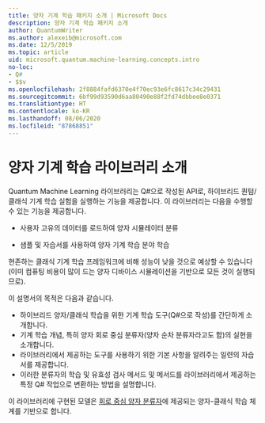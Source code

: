 ```yaml
---
title: 양자 기계 학습 패키지 소개 | Microsoft Docs
description: 양자 기계 학습 패키지 소개
author: QuantumWriter
ms.author: alexeib@microsoft.com
ms.date: 12/5/2019
ms.topic: article
uid: microsoft.quantum.machine-learning.concepts.intro
no-loc:
- Q#
- $$v
ms.openlocfilehash: 2f8884fafd6370e4f70ec93e6fc8617c34c29431
ms.sourcegitcommit: 6bf99d93590d6aa80490e88f2fd74dbbee8e0371
ms.translationtype: HT
ms.contentlocale: ko-KR
ms.lasthandoff: 08/06/2020
ms.locfileid: "87868851"
---
```

# <a name="introduction-to-the-quantum-machine-learning-library"></a>양자 기계 학습 라이브러리 소개

Quantum Machine Learning 라이브러리는 Q#으로 작성된 API로, 하이브리드 퀀텀/클래식 기계 학습 실험을 실행하는 기능을 제공합니다. 이 라이브러리는 다음을 수행할 수 있는 기능을 제공합니다.

- 사용자 고유의 데이터를 로드하여 양자 시뮬레이터 분류

- 샘플 및 자습서를 사용하여 양자 기계 학습 분야 학습

현존하는 클래식 기계 학습 프레임워크에 비해 성능이 낮을 것으로 예상할 수 있습니다(이미 컴퓨팅 비용이 많이 드는 양자 디바이스 시뮬레이션을 기반으로 모든 것이 실행되므로).

이 설명서의 목적은 다음과 같습니다.

- 하이브리드 양자/클래식 학습을 위한 기계 학습 도구(Q\#으로 작성)를 간단하게 소개합니다.
- 기계 학습 개념, 특히 양자 회로 중심 분류자(양자 순차 분류자라고도 함)의 실현을 소개합니다.
- 라이브러리에서 제공하는 도구를 사용하기 위한 기본 사항을 알려주는 일련의 자습서를 제공합니다.
- 이러한 분류자의 학습 및 유효성 검사 메서드 및 메서드를 라이브러리에서 제공하는 특정 Q\# 작업으로 변환하는 방법을 설명합니다.

이 라이브러리에 구현된 모델은 [회로 중심 양자 분류자](https://arxiv.org/abs/1804.00633)에 제공되는 양자-클래식 학습 체계를 기반으로 합니다.
